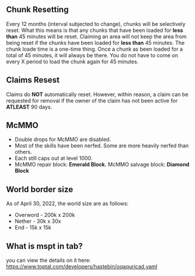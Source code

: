 ## Chunk Resetting
Every 12 months (interval subjected to change), chunks will be selectively reset. What this means is that any chunks that have been loaded for **less than** 45 minutes will be reset. Claiming an area will not keep the area from being reset if the chunks have been loaded for **less than** 45 minutes. The chunk loade time is a one-time thing. Once a chunk as been loaded for a total of 45 minutes, it will always be there. You do not have to come on every X period to load the chunk again for 45 minutes. 


## Claims Resest
Claims do **NOT** automatically reset. However, within reason, a claim can be requested for removal if the owner of the claim has not been active for **ATLEAST** 90 days.


## McMMO
- Double drops for McMMO are disabled.
- Most of the skills have been nerfed. Some are more heavily nerfed than others.
- Each still caps out at level 1000.
- McMMO repair block: **Emerald Block.**    McMMO salvage block: **Diamond Block**


## World border size
As of April 30, 2022, the world size are as follows:
- Overword - 200k x 200k
- Nether - 30k x 30x
- End - 15k x 15k


## What is mspt in tab?
you can view the details on it here: https://www.toptal.com/developers/hastebin/oqaquricad.yaml
